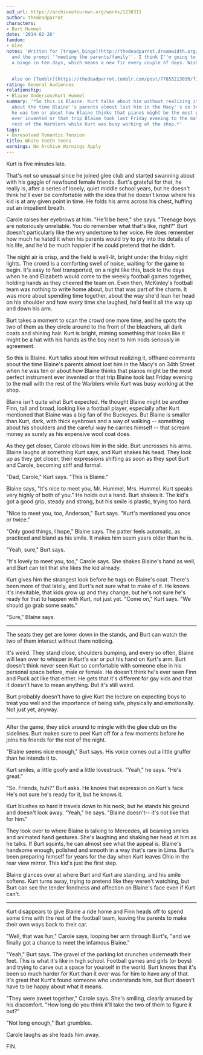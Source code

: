 ```yaml
---
ao3_url: https://archiveofourown.org/works/1238311
author: thedeadparrot
characters:
- Burt Hummel
date: '2014-02-26'
fandom:
- Glee
notes: 'Written for [trope\_bingo](http://thedeadparrot.dreamwidth.org/546413.html)
  and the prompt ''meeting the parents/family''. I think I''m going to aim to get
  a bingo in ten days, which means a new fic every couple of days. Wish me luck.


  Also on [Tumblr](https://thedeadparrot.tumblr.com/post/77855213030/fic-white-teeth-teens-glee-kurt-blaine)'
rating: General Audiences
relationship:
- Blaine Anderson/Kurt Hummel
summary: '*So this is Blaine. Kurt talks about him without realizing it, offhand comments
  about the time Blaine''s parents almost lost him in the Macy''s on 34th Street when
  he was ten or about how Blaine thinks that pianos might be the most perfect instrument
  ever invented or that trip Blaine took last Friday evening to the mall with the
  rest of the Warblers while Kurt was busy working at the shop.*'
tags:
- Unresolved Romantic Tension
title: White Teeth Teens
warnings: No Archive Warnings Apply
---
```


Kurt is five minutes late.

That's not so unusual since he joined glee club and started swanning about with his gaggle of newfound female friends. Burt's grateful for that, he really is, after a series of lonely, quiet middle school years, but he doesn't think he'll ever be comfortable with the idea that he doesn't know where his kid is at any given point in time. He folds his arms across his chest, huffing out an impatient breath.

Carole raises her eyebrows at him. "He'll be here," she says. "Teenage boys are notoriously unreliable. You do remember what that's like, right?" Burt doesn't particularly like the wry undertone to her voice. He does remember how much he hated it when his parents would try to pry into the details of his life, and he'd be much happier if he could pretend that he didn't.

The night air is crisp, and the field is well-lit, bright under the friday night lights. The crowd is a comforting swell of noise, waiting for the game to begin. It's easy to feel transported, on a night like this, back to the days when he and Elizabeth would come to the weekly football games together, holding hands as they cheered the team on. Even then, McKinley's football team was nothing to write home about, but that was part of the charm. It was more about spending time together, about the way she'd lean her head on his shoulder and how every time she laughed, he'd feel it all the way up and down his arm.

Burt takes a moment to scan the crowd one more time, and he spots the two of them as they circle around to the front of the bleachers, all dark coats and shining hair. Kurt is bright, miming something that looks like it might be a hat with his hands as the boy next to him nods seriously in agreement.

So this is Blaine. Kurt talks about him without realizing it, offhand comments about the time Blaine's parents almost lost him in the Macy's on 34th Street when he was ten or about how Blaine thinks that pianos might be the most perfect instrument ever invented or that trip Blaine took last Friday evening to the mall with the rest of the Warblers while Kurt was busy working at the shop.

Blaine isn't quite what Burt expected. He thought Blaine might be another Finn, tall and broad, looking like a football player, especially after Kurt mentioned that Blaine was a big fan of the Buckeyes. But Blaine is smaller than Kurt, dark, with thick eyebrows and a way of walking -- something about his shoulders and the careful way he carries himself -- that scream money as surely as his expensive wool coat does.

As they get closer, Carole elbows him in the side. Burt uncrosses his arms. Blaine laughs at something Kurt says, and Kurt shakes his head. They look up as they get closer, their expressions shifting as soon as they spot Burt and Carole, becoming stiff and formal.

"Dad, Carole," Kurt says. "This is Blaine."

Blaine says, "It's nice to meet you, Mr. Hummel, Mrs. Hummel. Kurt speaks very highly of both of you." He holds out a hand. Burt shakes it. The kid's got a good grip, steady and strong, but his smile is plastic, trying too hard.

"Nice to meet you, too, Anderson," Burt says. "Kurt's mentioned you once or twice."

"Only good things, I hope," Blaine says. The patter feels automatic, as practiced and bland as his smile. It makes him seem years older than he is.

"Yeah, sure," Burt says.

"It's lovely to meet you, too," Carole says. She shakes Blaine's hand as well, and Burt can tell that she likes the kid already.

Kurt gives him the strangest look before he tugs on Blaine's coat. There's been more of that lately, and Burt's not sure what to make of it. He knows it's inevitable, that kids grow up and they change, but he's not sure he's ready for that to happen with Kurt, not just yet. "Come on," Kurt says. "We should go grab some seats."

"Sure," Blaine says.

---

The seats they get are lower down in the stands, and Burt can watch the two of them interact without them noticing.

It's weird. They stand close, shoulders bumping, and every so often, Blaine will lean over to whisper in Kurt's ear or put his hand on Kurt's arm. Burt doesn't think never seen Kurt so comfortable with someone else in his personal space before, male or female. He doesn't think he's ever seen Finn and Puck act like that either. He gets that it's different for gay kids and that it doesn't have to mean anything. But it's still weird.

Burt probably doesn't have to give Kurt the lecture on expecting boys to treat you well and the importance of being safe, physically and emotionally. Not just yet, anyway.

---

After the game, they stick around to mingle with the glee club on the sidelines. Burt makes sure to peel Kurt off for a few moments before he joins his friends for the rest of the night.

"Blaine seems nice enough," Burt says. His voice comes out a little gruffer than he intends it to.

Kurt smiles, a little goofy and a little lovestruck. "Yeah," he says. "He's great."

"So. Friends, huh?" Burt asks. He knows that expression on Kurt's face. He's not sure he's ready for it, but he knows it.

Kurt blushes so hard it travels down to his neck, but he stands his ground and doesn't look away. "Yeah," he says. "Blaine doesn't-- it's not like that for him."

They look over to where Blaine is talking to Mercedes, all beaming smiles and animated hand gestures. She's laughing and shaking her head at him as he talks. If Burt squints, he can almost see what the appeal is. Blaine's handsome enough, polished and smooth in a way that's rare in Lima. Burt's been preparing himself for years for the day when Kurt leaves Ohio in the rear view mirror. This kid's just the first step.

Blaine glances over at where Burt and Kurt are standing, and his smile softens. Kurt turns away, trying to pretend like they weren't watching, but Burt can see the tender fondness and affection on Blaine's face even if Kurt can't.

---

Kurt disappears to give Blaine a ride home and Finn heads off to spend some time with the rest of the football team, leaving the parents to make their own ways back to their car.

"Well, that was fun," Carole says, looping her arm through Burt's, "and we finally got a chance to meet the infamous Blaine."

"Yeah," Burt says. The gravel of the parking lot crunches underneath their feet. This is what it's like in high school. Football games and girls (or boys) and trying to carve out a space for yourself in the world. Burt knows that it's been so much harder for Kurt than it ever was for him to have any of that. It's great that Kurt's found someone who understands him, but Burt doesn't have to be happy about what it means.

"They were sweet together," Carole says. She's smiling, clearly amused by his discomfort. "How long do you think it'll take the two of them to figure it out?"

"Not long enough," Burt grumbles.

Carole laughs as she leads him away.

FIN.